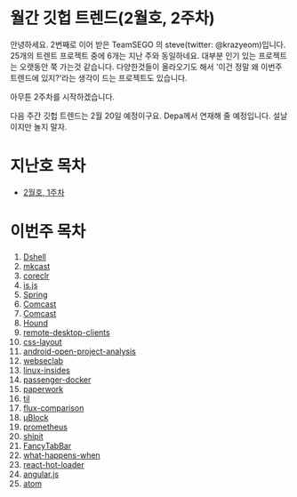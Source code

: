 # 월간 깃헙 트렌드(2월호, 2주차)

안녕하세요. 2번째로 이어 받은 TeamSEGO 의 steve(twitter: @krazyeom)입니다. 25개의 트렌트 프로젝트 중에 6개는 지난 주와 동일하네요. 대부분 인기 있는 프로젝트는 오랫동안 쭉 가는것 같습니다. 다양한것들이 올라오기도 해서 '이건 정말 왜 이번주 트렌드에 있지?'라는 생각이 드는 프로젝트도 있습니다.

아무튼 2주차를 시작하겠습니다. 

다음 주간 깃헙 트렌드는 2월 20일 예정이구요. Depa께서 연재해 줄 예정입니다. 설날이지만 놀지 말자.

# 지난호 목차

* [2월호, 1주차](https://github.com/TeamSEGO/github-trend-kr/tree/master/%5B001%5D201502-monthly)

# 이번주 목차 

1. [Dshell](https://github.com/TeamSEGO/github-trend-kr/blob/master/%5B002%5D201502-monthly/(%23002-01)_Dshell.md)
2. [mkcast](https://github.com/TeamSEGO/github-trend-kr/blob/master/%5B002%5D201502-monthly/(%23002-02)_mkcast.md)
3. [coreclr](https://github.com/TeamSEGO/github-trend-kr/blob/master/%5B002%5D201502-monthly/(%23002-03)_coreclr.md)
4. [is.js](https://github.com/TeamSEGO/github-trend-kr/blob/master/%5B002%5D201502-monthly/(%23002-04)_is.js.md)
5. [Spring](https://github.com/TeamSEGO/github-trend-kr/blob/master/%5B002%5D201502-monthly/(%23002-05)_Spring.md)
6. [Comcast](https://github.com/TeamSEGO/github-trend-kr/blob/master/%5B002%5D201502-monthly/(%23002-06)_Comcast.md)
7. [Comcast](https://github.com/TeamSEGO/github-trend-kr/blob/master/%5B002%5D201502-monthly/(%23002-07)_react.md)
8. [Hound](https://github.com/TeamSEGO/github-trend-kr/blob/master/%5B002%5D201502-monthly/(%23002-08)_Hound.md)
9. [remote-desktop-clients](https://github.com/TeamSEGO/github-trend-kr/blob/master/%5B002%5D201502-monthly/(%23002-09)_remote-desktop-clients.md)
10. [css-layout](https://github.com/TeamSEGO/github-trend-kr/blob/master/%5B002%5D201502-monthly/(%23002-10)_css-layout.md)
11. [android-open-project-analysis](https://github.com/TeamSEGO/github-trend-kr/blob/master/%5B002%5D201502-monthly/(%23002-11)_android-open-project-analysis.md)
12. [webseclab](https://github.com/TeamSEGO/github-trend-kr/blob/master/%5B002%5D201502-monthly/(%23002-12)_webseclab.md)
13. [linux-insides](https://github.com/TeamSEGO/github-trend-kr/blob/master/%5B002%5D201502-monthly/(%23002-13)_linux-insides.md)
14. [passenger-docker](https://github.com/TeamSEGO/github-trend-kr/blob/master/%5B002%5D201502-monthly/(%23002-14)_passenger-docker.md)
15. [paperwork](https://github.com/TeamSEGO/github-trend-kr/blob/master/%5B002%5D201502-monthly/(%23002-15)_paperwork.md)
16. [til](https://github.com/TeamSEGO/github-trend-kr/blob/master/%5B002%5D201502-monthly/(%23002-16)_til.md)
17. [flux-comparison](https://github.com/TeamSEGO/github-trend-kr/blob/master/%5B002%5D201502-monthly/(%23002-17)_flux-comparison.md)
18. [µBlock](https://github.com/TeamSEGO/github-trend-kr/blob/master/%5B002%5D201502-monthly/(%23002-18)_uBlock.md)
19. [prometheus](https://github.com/TeamSEGO/github-trend-kr/blob/master/%5B002%5D201502-monthly/(%23002-19)_prometheus.md)
20. [shipit](https://github.com/TeamSEGO/github-trend-kr/blob/master/%5B002%5D201502-monthly/(%23002-20)_shipit.md)
21. [FancyTabBar](https://github.com/TeamSEGO/github-trend-kr/blob/master/%5B002%5D201502-monthly/(%23002-21)_FancyTabBar.md)
22. [what-happens-when](https://github.com/TeamSEGO/github-trend-kr/blob/master/%5B002%5D201502-monthly/(%23002-22)_what-happens-when.md)
23. [react-hot-loader](https://github.com/TeamSEGO/github-trend-kr/blob/master/%5B002%5D201502-monthly/(%23002-23)_react-hot-loader.md)
24. [angular.js](https://github.com/TeamSEGO/github-trend-kr/blob/master/%5B002%5D201502-monthly/(%23002-24)_angular.js.md)
25. [atom](https://github.com/TeamSEGO/github-trend-kr/blob/master/%5B002%5D201502-monthly/(%23002-25)_atom.md)

